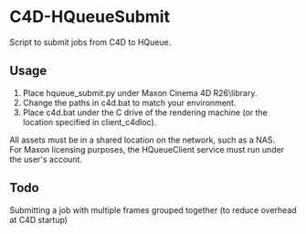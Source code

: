 # C4D-HQueueSubmit
Script to submit jobs from C4D to HQueue.  

## Usage
1. Place hqueue_submit.py under Maxon Cinema 4D R26\library.
1. Change the paths in c4d.bat to match your environment.
1. Place c4d.bat under the C drive of the rendering machine (or the location specified in client_c4dloc).
  
All assets must be in a shared location on the network, such as a NAS.  
For Maxon licensing purposes, the HQueueClient service must run under the user's account.

## Todo
Submitting a job with multiple frames grouped together (to reduce overhead at C4D startup)
